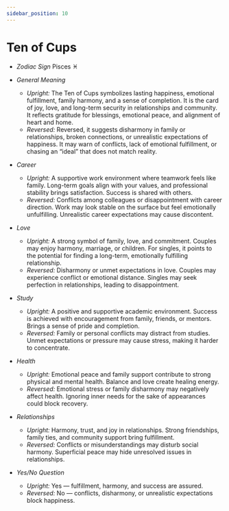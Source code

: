 ```yaml
---
sidebar_position: 10
---
```


# Ten of Cups

- *Zodiac Sign* Pisces ♓️
- *General Meaning*
  - *Upright:* The Ten of Cups symbolizes lasting happiness, emotional fulfillment, family harmony, and a sense of completion. It is the card of joy, love, and long-term security in relationships and community. It reflects gratitude for blessings, emotional peace, and alignment of heart and home.
  - *Reversed:* Reversed, it suggests disharmony in family or relationships, broken connections, or unrealistic expectations of happiness. It may warn of conflicts, lack of emotional fulfillment, or chasing an “ideal” that does not match reality.

- *Career*
  - *Upright:* A supportive work environment where teamwork feels like family. Long-term goals align with your values, and professional stability brings satisfaction. Success is shared with others.
  - *Reversed:* Conflicts among colleagues or disappointment with career direction. Work may look stable on the surface but feel emotionally unfulfilling. Unrealistic career expectations may cause discontent.

- *Love*
  - *Upright:* A strong symbol of family, love, and commitment. Couples may enjoy harmony, marriage, or children. For singles, it points to the potential for finding a long-term, emotionally fulfilling relationship.
  - *Reversed:* Disharmony or unmet expectations in love. Couples may experience conflict or emotional distance. Singles may seek perfection in relationships, leading to disappointment.

- *Study*
  - *Upright:* A positive and supportive academic environment. Success is achieved with encouragement from family, friends, or mentors. Brings a sense of pride and completion.
  - *Reversed:* Family or personal conflicts may distract from studies. Unmet expectations or pressure may cause stress, making it harder to concentrate.

- *Health*
  - *Upright:* Emotional peace and family support contribute to strong physical and mental health. Balance and love create healing energy.
  - *Reversed:* Emotional stress or family disharmony may negatively affect health. Ignoring inner needs for the sake of appearances could block recovery.

- *Relationships*
  - *Upright:* Harmony, trust, and joy in relationships. Strong friendships, family ties, and community support bring fulfillment.
  - *Reversed:* Conflicts or misunderstandings may disturb social harmony. Superficial peace may hide unresolved issues in relationships.

- *Yes/No Question*
  - *Upright:* Yes — fulfillment, harmony, and success are assured.
  - *Reversed:* No — conflicts, disharmony, or unrealistic expectations block happiness.
